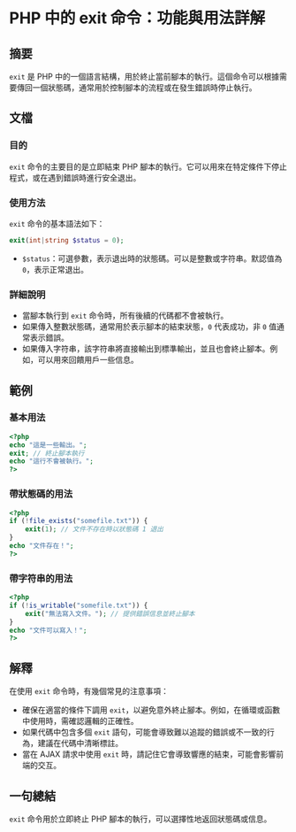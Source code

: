 <!--
Meta Description: # PHP 中的 exit 命令：功能與用法詳解 ## 摘要 `exit` 是 PHP 中的一個語言結構，用於終止當前腳本的執行。這個命令可以根據需要傳回一個狀態碼，通常用於控制腳本的流程或在發生錯誤時停止執行。 ## 文檔 ### 目的 `exit` 命令的主要目的是立即結束 PHP 腳本的執行。...
Meta Keywords: exit, php, echo, 腳本的執行, status
-->

# PHP 中的 exit 命令：功能與用法詳解

## 摘要
`exit` 是 PHP 中的一個語言結構，用於終止當前腳本的執行。這個命令可以根據需要傳回一個狀態碼，通常用於控制腳本的流程或在發生錯誤時停止執行。

## 文檔
### 目的
`exit` 命令的主要目的是立即結束 PHP 腳本的執行。它可以用來在特定條件下停止程式，或在遇到錯誤時進行安全退出。

### 使用方法
`exit` 命令的基本語法如下：
```php
exit(int|string $status = 0);
```
- `$status`：可選參數，表示退出時的狀態碼。可以是整數或字符串。默認值為 `0`，表示正常退出。

### 詳細說明
- 當腳本執行到 `exit` 命令時，所有後續的代碼都不會被執行。
- 如果傳入整數狀態碼，通常用於表示腳本的結束狀態，`0` 代表成功，非 `0` 值通常表示錯誤。
- 如果傳入字符串，該字符串將直接輸出到標準輸出，並且也會終止腳本。例如，可以用來回饋用戶一些信息。

## 範例
### 基本用法
```php
<?php
echo "這是一些輸出。";
exit; // 終止腳本執行
echo "這行不會被執行。";
?>
```

### 帶狀態碼的用法
```php
<?php
if (!file_exists("somefile.txt")) {
    exit(1); // 文件不存在時以狀態碼 1 退出
}
echo "文件存在！";
?>
```

### 帶字符串的用法
```php
<?php
if (!is_writable("somefile.txt")) {
    exit("無法寫入文件。"); // 提供錯誤信息並終止腳本
}
echo "文件可以寫入！";
?>
```

## 解釋
在使用 `exit` 命令時，有幾個常見的注意事項：
- 確保在適當的條件下調用 `exit`，以避免意外終止腳本。例如，在循環或函數中使用時，需確認邏輯的正確性。
- 如果代碼中包含多個 `exit` 語句，可能會導致難以追蹤的錯誤或不一致的行為，建議在代碼中清晰標註。
- 當在 AJAX 請求中使用 `exit` 時，請記住它會導致響應的結束，可能會影響前端的交互。

## 一句總結
`exit` 命令用於立即終止 PHP 腳本的執行，可以選擇性地返回狀態碼或信息。